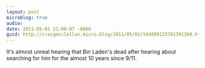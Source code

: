 ```yaml
---
layout: post
microblog: true
audio: 
date: 2011-05-01 21:09:07 -0600
guid: http://craigmcclellan.micro.blog/2011/05/02/t64889123701391360.html
---
```

It's almost unreal hearing that Bin Laden's dead after hearing about searching for him for the almost 10 years since 9/11.
